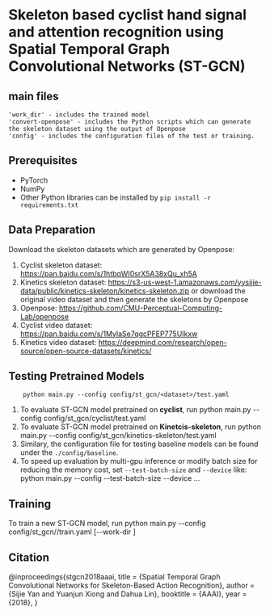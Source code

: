 # Skeleton based cyclist hand signal and attention recognition using Spatial Temporal Graph Convolutional Networks (ST-GCN)

## main files
	'work_dir' - includes the trained model
	'convert-openpose' - includes the Python scripts which can generate the skeleton dataset using the output of Openpose
	'config' - includes the configuration files of the test or training.

## Prerequisites
- PyTorch
- NumPy
- Other Python libraries can be installed by `pip install -r requirements.txt`

## Data Preparation
Download the skeleton datasets which are generated by Openpose:
1. Cyclist skeleton dataset: 
		https://pan.baidu.com/s/1htbqWI0srX5A38xQu_xh5A
2. Kinetics skeleton dataset: 
		https://s3-us-west-1.amazonaws.com/yysijie-data/public/kinetics-skeleton/kinetics-skeleton.zip
or download the original video dataset and then generate the skeletons by Openpose
0. Openpose:
		https://github.com/CMU-Perceptual-Computing-Lab/openpose
1. Cyclist video dataset: 
		https://pan.baidu.com/s/1MylaSe7qgcPFEP775UIkxw
2. Kinetics video dataset: 
		https://deepmind.com/research/open-source/open-source-datasets/kinetics/

##  Testing Pretrained Models
		python main.py --config config/st_gcn/<dataset>/test.yaml
1. To evaluate ST-GCN model pretrained on **cyclist**, run
		python main.py --config config/st_gcn/cyclist/test.yaml
2. To evaluate ST-GCN model pretrained on **Kinetcis-skeleton**, run
		python main.py --config config/st_gcn/kinetics-skeleton/test.yaml
3. Similary, the configuration file for testing baseline models can be found under the 
		`./config/baseline`.
4. To speed up evaluation by multi-gpu inference or modify batch size for reducing the memory cost, set ```--test-batch-size``` and ```--device``` like:
		python main.py --config <config file> --test-batch-size <batch size> --device <gpu0> <gpu1> ...

## Training
To train a new ST-GCN model, run 
		python main.py --config config/st_gcn/<dataset>/train.yaml [--work-dir <work folder>]

## Citation
@inproceedings{stgcn2018aaai,
  title     = {Spatial Temporal Graph Convolutional Networks for Skeleton-Based Action Recognition},
  author    = {Sijie Yan and Yuanjun Xiong and Dahua Lin},
  booktitle = {AAAI},
  year      = {2018},
}


